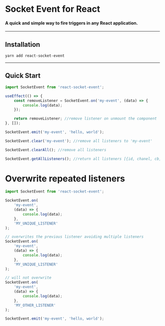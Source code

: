 # Socket Event for React

#### A quick and simple way to fire triggers in any React application.

---

## Installation

```bash
yarn add react-socket-event
```

---

## Quick Start

```js
import SocketEvent from 'react-socket-event';

useEffect(() => {
    const removeListener = SocketEvent.on('my-event', (data) => {
        console.log(data);
    });

    return removeListener; //remove listener on unmount the component
}, []);

SocketEvent.emit('my-event', 'hello, world');
```

```js
SocketEvent.clear('my-event'); //remove all listeners to 'my-event'

SocketEvent.clearAll(); //remove all listeners

SocketEvent.getAllListeners(); //return all listeners [{id, chanel, cb, key}]
```

# Overwrite repeated listeners

```js
import SocketEvent from 'react-socket-event';

SocketEvent.on(
    'my-event',
    (data) => {
        console.log(data);
    },
    'MY_UNIQUE_LISTENER'
);

// overwrites the previous listener avoiding multiple listeners
SocketEvent.on(
    'my-event',
    (data) => {
        console.log(data);
    },
    'MY_UNIQUE_LISTENER'
);

// will not overwrite
SocketEvent.on(
    'my-event',
    (data) => {
        console.log(data);
    },
    'MY_OTHER_LISTENER'
);

SocketEvent.emit('my-event', 'hello, world');
```
